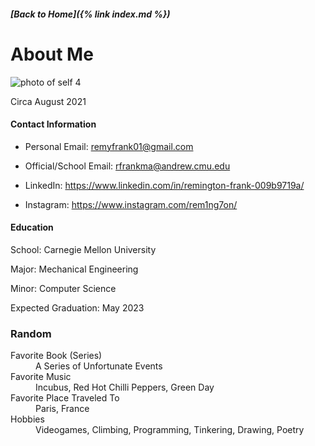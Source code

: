 ##### [Back to Home]({% link index.md %})

# About Me

![photo of self 4](https://user-images.githubusercontent.com/44786172/147727962-385ffee6-966c-4ada-888e-5dc4ebf93eb2.png)
<dt>Circa August 2021</dt>


#### Contact Information

  * Personal Email: <remyfrank01@gmail.com>   
  
  * Official/School Email: <rfrankma@andrew.cmu.edu>
  
  * LinkedIn: <https://www.linkedin.com/in/remington-frank-009b9719a/>
  
  * Instagram: <https://www.instagram.com/rem1ng7on/>
  
  
#### Education

  School: Carnegie Mellon University
  
  Major: Mechanical Engineering
  
  Minor: Computer Science
  
  Expected Graduation: May 2023
  
  
### Random

<dl>
   <dt>Favorite Book (Series)</dt> 
   <dd>A Series of Unfortunate Events</dd>
 
   <dt>Favorite Music</dt> 
   <dd>Incubus, Red Hot Chilli Peppers, Green Day</dd>
 
   <dt>Favorite Place Traveled To</dt> 
   <dd>Paris, France</dd>
 
   <dt>Hobbies</dt> 
   <dd>Videogames, Climbing, Programming, Tinkering, Drawing, Poetry</dd>
 
</dl>
